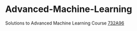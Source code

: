 # Advanced-Machine-Learning
Solutions to Advanced Machine Learning Course [732A96](https://www.ida.liu.se/~732A96/info/courseinfo.en.shtml)
